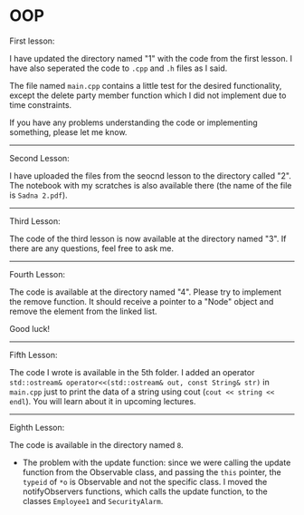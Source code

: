 # OOP

First lesson:

I have updated the directory named "1" with the code from the first lesson. I have also seperated the code to `.cpp` 
and `.h` files as I said.

The file named `main.cpp` contains a little test for the desired functionality, except the delete party member 
function which I did not implement due to time constraints. 

If you have any problems understanding the code or implementing something, please let me know.

---

Second Lesson:

I have uploaded the files from the seocnd lesson to the directory called "2". The notebook with my scratches is also available there (the name of the file is `Sadna 2.pdf`).

---

Third Lesson:

The code of the third lesson is now available at the directory named "3".
If there are any questions, feel free to ask me.

---

Fourth Lesson:

The code is available at the directory named "4". 
Please try to implement the remove function. It should receive a pointer to a "Node" object
and remove the element from the linked list.

Good luck!

---

Fifth Lesson:

The code I wrote is available in the 5th folder. 
I added an operator `std::ostream& operator<<(std::ostream& out, const String& str)` in `main.cpp` just to print the data of a string using cout (`cout << string << endl`).
You will learn about it in upcoming lectures.

---

Eighth Lesson:

The code is available in the directory named `8`. 
* The problem with the update function: since we were calling the update function from the Observable class, and passing the
`this` pointer, the `typeid` of `*o` is Observable and not the specific class. I moved the notifyObservers functions, which calls 
the update function, to the classes `Employee1` and `SecurityAlarm`.